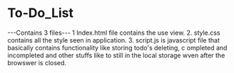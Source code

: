 # To-Do_List
---Contains 3 files---
1 Index.html file contains the use view.
2. style.css contains all the style seen in application.
3. script.js is javascript file that basically contains functionality like storing todo's deleting, c
ompleted and incompleted and other stuffs like to still in the local storage wven after the browswer is closed.
